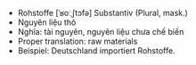 - Rohstoffe	[ˈʁoːˌʃtɔfə]	Substantiv (Plural, mask.)
- Nguyên liệu thô
- Nghĩa: tài nguyên, nguyên liệu chưa chế biến
- Proper translation: raw materials
- Beispiel: Deutschland importiert Rohstoffe.